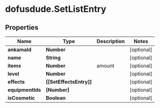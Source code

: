 # dofusdude.SetListEntry

## Properties

Name | Type | Description | Notes
------------ | ------------- | ------------- | -------------
**ankamaId** | **Number** |  | [optional] 
**name** | **String** |  | [optional] 
**items** | **Number** | amount | [optional] 
**level** | **Number** |  | [optional] 
**effects** | **[[SetEffectsEntry]]** |  | [optional] 
**equipmentIds** | **[Number]** |  | [optional] 
**isCosmetic** | **Boolean** |  | [optional] 


